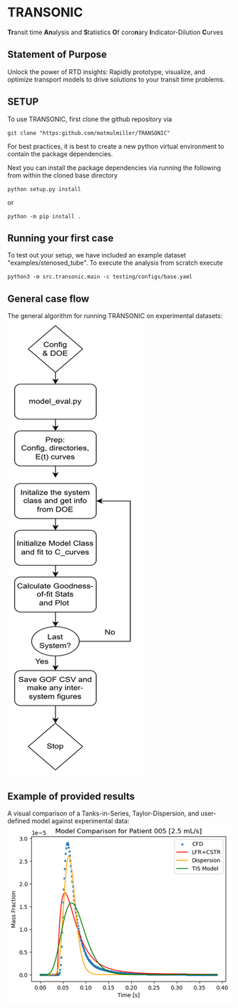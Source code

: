 # TRANSONIC
**Tr**ansit time **An**alysis and **S**tatistics **O**f coro**n**ary **I**ndicator-Dilution **C**urves

## Statement of Purpose

Unlock the power of RTD insights: Rapidly prototype, visualize, and optimize transport models to drive solutions to your transit time problems.

## SETUP

To use TRANSONIC, first clone the github repository via
```
git clone "https:github.com/matmulmiller/TRANSONIC"
```
For best practices, it is best to create a new python virtual environment to contain the package dependencies.

Next you can install the package dependencies via running the following from within the cloned base directory

```
python setup.py install
```
or

```
python -m pip install .
```

## Running your first case

To test out your setup, we have included an example dataset "examples/stenosed_tube". To execute the analysis from scratch execute

```
python3 -m src.transonic.main -c testing/configs/base.yaml
```

## General case flow
The general algorithm for running TRANSONIC on experimental datasets: 
![alt text](imgs/image.png)

## Example of provided results

A visual comparison of a Tanks-in-Series, Taylor-Dispersion, and user-defined model against experimental data:
 ![alt text](imgs/image-1.png)
